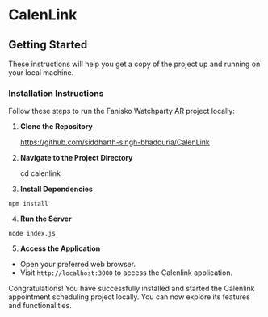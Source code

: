 # CalenLink

## Getting Started

These instructions will help you get a copy of the project up and running on your local machine.

### Installation Instructions

Follow these steps to run the Fanisko Watchparty AR project locally:

1. **Clone the Repository**

   https://github.com/siddharth-singh-bhadouria/CalenLink

2. **Navigate to the Project Directory**

   cd calenlink

3. **Install Dependencies**

```
npm install

```

4. **Run the Server**

```
node index.js

```

5. **Access the Application**

- Open your preferred web browser.
- Visit `http://localhost:3000` to access the Calenlink application.

Congratulations! You have successfully installed and started the Calenlink appointment scheduling project locally. You can now explore its features and functionalities.
